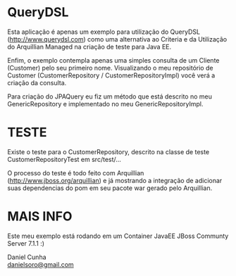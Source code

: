 QueryDSL
========
Esta aplicação é apenas um exemplo para utilização do QueryDSL (http://www.querydsl.com) como uma alternativa ao Criteria e da Utilização do Arquillian Managed na criação de teste para Java EE.

Enfim, o exemplo contempla apenas uma simples consulta de um Cliente (Customer) pelo seu primeiro nome.
Visualizando o meu repositório de Customer (CustomerRepository / CustomerRepositoryImpl) você verá a criação da consulta.

Para criação do JPAQuery eu fiz um método que está descrito no meu GenericRepository e implementado no meu GenericRepositoryImpl.

TESTE
=====
Existe o teste para o CustomerRepository, descrito na classe de teste CustomerRepositoryTest em src/test/... 

O processo do teste é todo feito com Arquillian (http://www.jboss.org/arquillian) e já mostrando a integração de adicionar suas dependencias do pom em seu pacote war gerado pelo Arquillian.

MAIS INFO
=========
Este meu exemplo está rodando em um Container JavaEE JBoss Communty Server 7.1.1 :)


Daniel Cunha<br />
danielsoro@gmail.com

